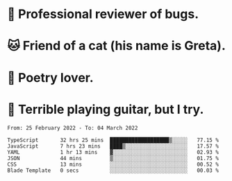 # 🐛 Professional reviewer of bugs.
# 🐱 Friend of a cat (his name is Greta).
# 📜 Poetry lover.
# 🎸 Terrible playing guitar, but I try.

<!--START_SECTION:waka-->

```text
From: 25 February 2022 - To: 04 March 2022

TypeScript       32 hrs 25 mins  ███████████████████▒░░░░░   77.15 %
JavaScript       7 hrs 23 mins   ████▒░░░░░░░░░░░░░░░░░░░░   17.57 %
YAML             1 hr 13 mins    ▓░░░░░░░░░░░░░░░░░░░░░░░░   02.93 %
JSON             44 mins         ▒░░░░░░░░░░░░░░░░░░░░░░░░   01.75 %
CSS              13 mins         ░░░░░░░░░░░░░░░░░░░░░░░░░   00.52 %
Blade Template   0 secs          ░░░░░░░░░░░░░░░░░░░░░░░░░   00.03 %
```

<!--END_SECTION:waka-->
